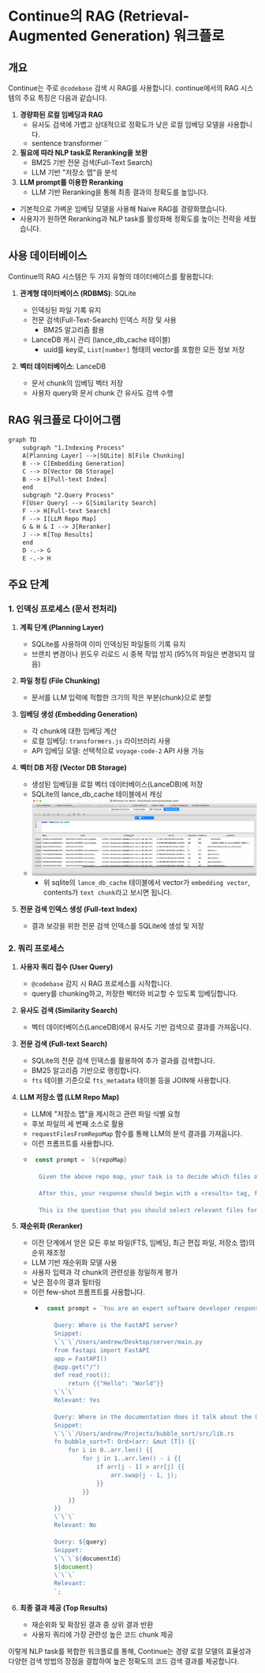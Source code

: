 # Continue의 RAG (Retrieval-Augmented Generation) 워크플로

## 개요

Continue는 주로 `@codebase` 검색 시 RAG를 사용합니다. continue에서의 RAG 시스템의 주요 특징은 다음과 같습니다.

1. **경량화된 로컬 임베딩과 RAG**
   - 유사도 검색에 가볍고 상대적으로 정확도가 낮은 로컬 임베딩 모델을 사용합니다.
   - sentence transformer ``
2. **필요에 따라 NLP task로 Reranking을 보완**
   - BM25 기반 전문 검색(Full-Text Search)
   - LLM 기반 "저장소 맵"을 분석
3. **LLM prompt를 이용한 Reranking**
   - LLM 기반 Reranking을 통해 최종 결과의 정확도를 높입니다.

- 기본적으로 가벼운 임베딩 모델을 사용해 Naive RAG를 경량화했습니다.
- 사용자가 원하면 Reranking과 NLP task를 활성화해 정확도를 높이는 전략을 세웠습니다.

## 사용 데이터베이스

Continue의 RAG 시스템은 두 가지 유형의 데이터베이스를 활용합니다:

1. **관계형 데이터베이스 (RDBMS)**: SQLite
   - 인덱싱된 파일 기록 유지
   - 전문 검색(Full-Text-Search) 인덱스 저장 및 사용
     - BM25 알고리즘 활용
   - LanceDB 캐시 관리 (lance_db_cache 테이블)
     - uuid를 key로, `List[number]` 형태의 vector를 포함한 모든 정보 저장

2. **벡터 데이터베이스**: LanceDB
   - 문서 chunk의 임베딩 벡터 저장
   - 사용자 query와 문서 chunk 간 유사도 검색 수행

## RAG 워크플로 다이어그램

```mermaid
graph TD
    subgraph "1.Indexing Process"
    A[Planning Layer] -->|SQLite| B[File Chunking]
    B --> C[Embedding Generation]
    C --> D[Vector DB Storage]
    B --> E[Full-text Index]
    end
    subgraph "2.Query Process"
    F[User Query] --> G[Similarity Search]
    F --> H[Full-text Search]
    F --> I[LLM Repo Map]
    G & H & I --> J[Reranker]
    J --> K[Top Results]
    end
    D -.-> G
    E -.-> H
```

## 주요 단계

### 1. 인덱싱 프로세스 (문서 전처리)

1. **계획 단계 (Planning Layer)**
   - SQLite를 사용하여 이미 인덱싱된 파일들의 기록 유지
   - 브랜치 변경이나 윈도우 리로드 시 중복 작업 방지 (95%의 파일은 변경되지 않음)

2. **파일 청킹 (File Chunking)**
   - 문서를 LLM 입력에 적합한 크기의 작은 부분(chunk)으로 분할

3. **임베딩 생성 (Embedding Generation)**
   - 각 chunk에 대한 임베딩 계산
   - 로컬 임베딩: `transformers.js` 라이브러리 사용
   - API 임베딩 모델: 선택적으로 `voyage-code-2` API 사용 가능

4. **벡터 DB 저장 (Vector DB Storage)**
   - 생성된 임베딩을 로컬 벡터 데이터베이스(LanceDB)에 저장
   - SQLite의 lance_db_cache 테이블에서 캐싱
   - ![alt text](assets/4_lance_db_cache.png)
     - 위 sqlite의 `lance_db_cache` 테이블에서 vector가 `embedding vector`, contents가 `text chunk`라고 보시면 됩니다.

5. **전문 검색 인덱스 생성 (Full-text Index)**
   - 결과 보강을 위한 전문 검색 인덱스를 SQLite에 생성 및 저장

### 2. 쿼리 프로세스

1. **사용자 쿼리 접수 (User Query)**
   - `@codebase` 감지 시 RAG 프로세스를 시작합니다.
   - query를 chunking하고, 저장한 벡터와 비교할 수 있도록 임베딩합니다.

2. **유사도 검색 (Similarity Search)**
   - 벡터 데이터베이스(LanceDB)에서 유사도 기반 검색으로 결과를 가져옵니다.

3. **전문 검색 (Full-text Search)**
   - SQLite의 전문 검색 인덱스를 활용하여 추가 결과를 검색합니다.
   - BM25 알고리즘 기반으로 랭킹합니다.
   - `fts` 테이블 기준으로 `fts_metadata` 테이블 등을 JOIN해 사용합니다.

4. **LLM 저장소 맵 (LLM Repo Map)**
   - LLM에 "저장소 맵"을 제시하고 관련 파일 식별 요청
   - 후보 파일의 세 번째 소스로 활용
   - `requestFilesFromRepoMap` 함수를 통해 LLM의 분석 결과를 가져옵니다.
   - 이런 프롬프트를 사용합니다.
    - ```ts
       const prompt = `${repoMap}

        Given the above repo map, your task is to decide which files are most likely to be relevant in answering a question. Before giving your answer, you should write your reasoning about which files/folders are most important. This thinking should start with a <reasoning> tag, followed by a paragraph explaining your reasoning, and then a closing </reasoning> tag on the last line.

        After this, your response should begin with a <results> tag, followed by a list of each file, one per line, and then a closing </results> tag on the last line. You should select between 5 and 10 files. The names that you list should be the full path from the root of the repo, not just the basename of the file.

        This is the question that you should select relevant files for: "${input}"`;
        ```

5. **재순위화 (Reranker)**
   - 이전 단계에서 얻은 모든 후보 파일(FTS, 임베딩, 최근 편집 파일, 저장소 맵)의 순위 재조정
   - LLM 기반 재순위화 모델 사용
   - 사용자 입력과 각 chunk의 관련성을 정밀하게 평가
   - 낮은 점수의 결과 필터링
   - 이런 few-shot 프롬프트를 사용합니다.
     - ```ts
        const prompt = `You are an expert software developer responsible for helping detect whether the retrieved snippet of code is relevant to the query. For a given input, you need to output a single word: "Yes" or "No" indicating the retrieved snippet is relevant to the query.

          Query: Where is the FastAPI server?
          Snippet:
          \`\`\`/Users/andrew/Desktop/server/main.py
          from fastapi import FastAPI
          app = FastAPI()
          @app.get("/")
          def read_root():
              return {{"Hello": "World"}}
          \`\`\`
          Relevant: Yes

          Query: Where in the documentation does it talk about the UI?
          Snippet:
          \`\`\`/Users/andrew/Projects/bubble_sort/src/lib.rs
          fn bubble_sort<T: Ord>(arr: &mut [T]) {{
              for i in 0..arr.len() {{
                  for j in 1..arr.len() - i {{
                      if arr[j - 1] > arr[j] {{
                          arr.swap(j - 1, j);
                      }}
                  }}
              }}
          }}
          \`\`\`
          Relevant: No

          Query: ${query}
          Snippet:
          \`\`\`${documentId}
          ${document}
          \`\`\`
          Relevant: 
          `;
          ```

6. **최종 결과 제공 (Top Results)**
   - 재순위화 및 확장된 결과 중 상위 결과 반환
   - 사용자 쿼리에 가장 관련성 높은 코드 chunk 제공


이렇게 NLP task를 복합한 워크플로를 통해, Continue는 경량 로컬 모델의 효율성과 다양한 검색 방법의 장점을 결합하여 높은 정확도의 코드 검색 결과를 제공합니다.


